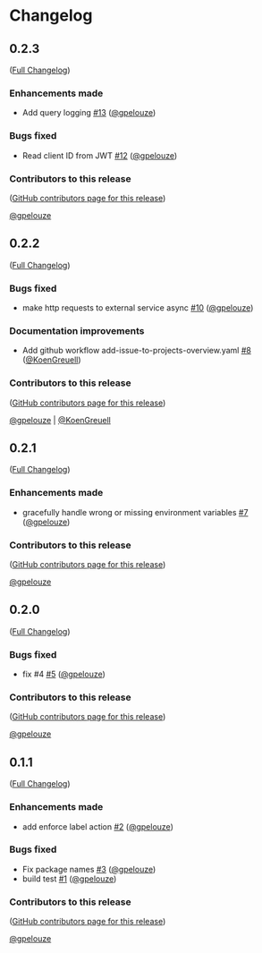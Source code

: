 # Changelog

<!-- <START NEW CHANGELOG ENTRY> -->

## 0.2.3

([Full Changelog](https://github.com/NaaVRE/NaaVRE-communicator-jupyterlab/compare/v0.2.2...40e391e1724d991d779576ec02c47c8fb30cd137))

### Enhancements made

- Add query logging [#13](https://github.com/NaaVRE/NaaVRE-communicator-jupyterlab/pull/13) ([@gpelouze](https://github.com/gpelouze))

### Bugs fixed

- Read client ID from JWT [#12](https://github.com/NaaVRE/NaaVRE-communicator-jupyterlab/pull/12) ([@gpelouze](https://github.com/gpelouze))

### Contributors to this release

([GitHub contributors page for this release](https://github.com/NaaVRE/NaaVRE-communicator-jupyterlab/graphs/contributors?from=2025-02-21&to=2025-04-17&type=c))

[@gpelouze](https://github.com/search?q=repo%3ANaaVRE%2FNaaVRE-communicator-jupyterlab+involves%3Agpelouze+updated%3A2025-02-21..2025-04-17&type=Issues)

<!-- <END NEW CHANGELOG ENTRY> -->

## 0.2.2

([Full Changelog](https://github.com/NaaVRE/NaaVRE-communicator-jupyterlab/compare/v0.2.1...a1e3d1306aa8c900e8044e92bf4e422226763284))

### Bugs fixed

- make http requests to external service async [#10](https://github.com/NaaVRE/NaaVRE-communicator-jupyterlab/pull/10) ([@gpelouze](https://github.com/gpelouze))

### Documentation improvements

- Add github workflow add-issue-to-projects-overview.yaml [#8](https://github.com/NaaVRE/NaaVRE-communicator-jupyterlab/pull/8) ([@KoenGreuell](https://github.com/KoenGreuell))

### Contributors to this release

([GitHub contributors page for this release](https://github.com/NaaVRE/NaaVRE-communicator-jupyterlab/graphs/contributors?from=2025-01-20&to=2025-02-21&type=c))

[@gpelouze](https://github.com/search?q=repo%3ANaaVRE%2FNaaVRE-communicator-jupyterlab+involves%3Agpelouze+updated%3A2025-01-20..2025-02-21&type=Issues) | [@KoenGreuell](https://github.com/search?q=repo%3ANaaVRE%2FNaaVRE-communicator-jupyterlab+involves%3AKoenGreuell+updated%3A2025-01-20..2025-02-21&type=Issues)

## 0.2.1

([Full Changelog](https://github.com/NaaVRE/NaaVRE-communicator-jupyterlab/compare/v0.2.0...20bfae5f8a8f28d6737450b666618bde13d0d5db))

### Enhancements made

- gracefully handle wrong or missing environment variables [#7](https://github.com/NaaVRE/NaaVRE-communicator-jupyterlab/pull/7) ([@gpelouze](https://github.com/gpelouze))

### Contributors to this release

([GitHub contributors page for this release](https://github.com/NaaVRE/NaaVRE-communicator-jupyterlab/graphs/contributors?from=2025-01-19&to=2025-01-20&type=c))

[@gpelouze](https://github.com/search?q=repo%3ANaaVRE%2FNaaVRE-communicator-jupyterlab+involves%3Agpelouze+updated%3A2025-01-19..2025-01-20&type=Issues)

## 0.2.0

([Full Changelog](https://github.com/NaaVRE/NaaVRE-communicator-jupyterlab/compare/v0.1.1...cf8f6861ac09419cd843833e8ea93256fe2fa7a6))

### Bugs fixed

- fix #4 [#5](https://github.com/NaaVRE/NaaVRE-communicator-jupyterlab/pull/5) ([@gpelouze](https://github.com/gpelouze))

### Contributors to this release

([GitHub contributors page for this release](https://github.com/NaaVRE/NaaVRE-communicator-jupyterlab/graphs/contributors?from=2024-09-16&to=2025-01-19&type=c))

[@gpelouze](https://github.com/search?q=repo%3ANaaVRE%2FNaaVRE-communicator-jupyterlab+involves%3Agpelouze+updated%3A2024-09-16..2025-01-19&type=Issues)

## 0.1.1

([Full Changelog](https://github.com/NaaVRE/NaaVRE-communicator-jupyterlab/compare/05bb3198983ba655727e08b16282ff9b9c60b4cc...829e31b7973d0a440a1afca93dc2173d618f662c))

### Enhancements made

- add enforce label action [#2](https://github.com/NaaVRE/NaaVRE-communicator-jupyterlab/pull/2) ([@gpelouze](https://github.com/gpelouze))

### Bugs fixed

- Fix package names [#3](https://github.com/NaaVRE/NaaVRE-communicator-jupyterlab/pull/3) ([@gpelouze](https://github.com/gpelouze))
- build test [#1](https://github.com/NaaVRE/NaaVRE-communicator-jupyterlab/pull/1) ([@gpelouze](https://github.com/gpelouze))

### Contributors to this release

([GitHub contributors page for this release](https://github.com/NaaVRE/NaaVRE-communicator-jupyterlab/graphs/contributors?from=2024-08-22&to=2024-09-16&type=c))

[@gpelouze](https://github.com/search?q=repo%3ANaaVRE%2FNaaVRE-communicator-jupyterlab+involves%3Agpelouze+updated%3A2024-08-22..2024-09-16&type=Issues)
